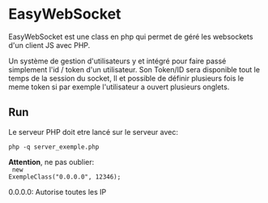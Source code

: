 EasyWebSocket
=============

EasyWebSocket est une class en php qui permet de géré les websockets d'un client JS avec PHP.

Un système de gestion d'utilisateurs y et intégré pour faire passé simplement l'id / token d'un utilisateur.
Son Token/ID sera disponible tout le temps de la session du socket, Il et possible de définir plusieurs fois le meme token
si par exemple l'utilisateur a ouvert plusieurs onglets.

<h2>Run</h2>
Le serveur PHP doit etre lancé sur le serveur avec:<br />
<code>
php -q server_exemple.php
</code>

<b>Attention</b>, ne pas oublier:<br />
<code>
new ExempleClass("0.0.0.0", 12346);
</code>

0.0.0.0: Autorise toutes les IP
